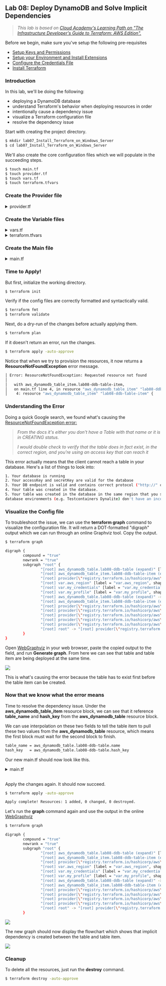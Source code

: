 
## Lab 08: Deploy DynamoDB and Solve Implicit Dependencies 

> *This lab is based on [Cloud Academy's Learning Path on "The Infrastructure Developer's Guide to Terraform: AWS Edition".](https://cloudacademy.com/learning-paths/terraform-on-aws-1-2377/)*

Before we begin, make sure you've setup the following pre-requisites

  - [Setup Keys and Permissions](../README.md#pre-requisites)
  - [Setup your Environment and Install Extensions](../README.md#pre-requisites) 
  - [Configure the Credentials File](../README.md#pre-requisites) 
  - [Install Terraform](../README.md#pre-requisites) 

### Introduction

In this lab, we'll be doing the following:

- deploying a DynamoDB database
- understand Terraform's behavior when deploying resources in order
- intentionally cause a dependency issue
- visualize a Terraform configuration file
- resolve the dependency issue

Start with creating the project directory.

```bash
$ mkdir lab07_Install_Terraform_on_Windows_Server
$ cd lab07_Install_Terraform_on_Windows_Server
```

We'll also create the core configuration files which we will populate in the succeeding steps.

```bash
$ touch main.tf 
$ touch provider.tf
$ touch vars.tf
$ touch terraform.tfvars
```

### Create the Provider file

<details><summary> provider.tf </summary>
 
```bash
terraform {
  required_version = ">= 0.12"

  required_providers {
    aws = {
      source  = "hashicorp/aws"
      version = ">= 4.16.0"
    }
  }
}

provider "aws" {
  region                   = var.aws_region
  shared_credentials_files = var.my_credentials
  profile                  = var.my_profile
}
```
 
</details>

### Create the Variable files 

<details><summary> vars.tf </summary>
 
```bash
# Variables for setting up terraform

variable "aws_region" {
  description = "AWS region"
  type        = string
}

variable "my_credentials" {
  description = "Credentials to be used to connect to AWS"
  type        = list(string)
}

variable "my_profile" {
  description = "Profile to be used to connect to AWS"
  type        = string
}
```
 
</details>

<details><summary> terraform.tfvars </summary>
 
```bash
# Variables for setting up terraform
aws_region     = "ap-southeast-1"
my_credentials = ["/mnt/c/Users/Eden.Jose/.aws/credentials"]
my_profile     = "vscode-dev"
```
 
</details>

### Create the Main file 

<details><summary> main.tf </summary>
 
```bash
# lab08 - Deploy a DynamoDB and a table item.
#----------------------------------------------------

resource "aws_dynamodb_table_item" "lab08-ddb-table-item" {
  table_name = "lab08-ddb-table-item"
  hash_key   = "ddbHashKey"

  item = <<ITEM
{
  "ddbHashKey": {"S": "StartTheCountdown"},
  "four": {"N": "44444"},
  "three": {"N": "33333"},
  "two": {"N": "22222"},
  "one": {"N": "11111"}
}
ITEM
}

resource "aws_dynamodb_table" "lab08-ddb-table" {
  name           = "lab08-ddb-table"
  hash_key       = "ddbHashKey"
  read_capacity  = 10
  write_capacity = 10

  attribute {
    name = "ddbHashKey"
    type = "S"
  }
}
```
 
</details>

### Time to Apply!

But first, initialize the working directory.

```bash
$ terraform init 
```

Verify if the config files are correctly formatted and syntactically valid.

```bash
$ terraform fmt 
$ terraform validate 
```

Next, do a dry-run of the changes before actually applying them.

```bash
$ terraform plan  
```

If it doesn't return an error, run the changes.

```bash
$ terraform apply -auto-approve 
```

Notice that when we try to provision the resources, it now returns a **ResourceNotFoundException** error message.

```bash
│ Error: ResourceNotFoundException: Requested resource not found
│
│   with aws_dynamodb_table_item.lab08-ddb-table-item,
│   on main.tf line 4, in resource "aws_dynamodb_table_item" "lab08-ddb-table-item":
│    4: resource "aws_dynamodb_table_item" "lab08-ddb-table-item" { 
```

### Understanding the Error

Doing a quick Google search, we found what's causing the [ResourceNotFoundException error:](https://stackoverflow.com/questions/40192304/aws-dynamodb-resource-not-found-exception)

> *From the docs it's either you don't have a Table with that name or it is in CREATING status.*
>
> *I would double check to verify that the table does in fact exist, in the correct region, and you're using an access key that can reach it*

This error actually means that the client cannot reach a table in your database. Here's a list of things to look into:

```bash
1. Your database is running
2. Your accessKey and secretKey are valid for the database
3. Your DB endpoint is valid and contains correct protocol ("http://" or "https://"), and correct hostname, and correct port
4. Your table was created in the database.
5. Your table was created in the database in the same region that you set as a parameter in credentials. Optional, because some
database environments (e.g. Testcontainers Dynalite) don't have an incorrect value for the region. And any nonempty region value will be correct 
```

### Visualize the Config file

To troubleshoot the issue, we can use the **terraform graph** command to visualize the configuration file. It will return a DOT-formatted "digraph" output which we can run through an online Graphviz tool. Copy the output.

```bash
$ terraform graph
```
```bash
digraph {
        compound = "true"
        newrank = "true"
        subgraph "root" {
                "[root] aws_dynamodb_table.lab08-ddb-table (expand)" [label = "aws_dynamodb_table.lab08-ddb-table", shape = "box"]
                "[root] aws_dynamodb_table_item.lab08-ddb-table-item (expand)" [label = "aws_dynamodb_table_item.lab08-ddb-table-item", shape = "box"]
                "[root] provider[\"registry.terraform.io/hashicorp/aws\"]" [label = "provider[\"registry.terraform.io/hashicorp/aws\"]", shape = "diamond"]
                "[root] var.aws_region" [label = "var.aws_region", shape = "note"]
                "[root] var.my_credentials" [label = "var.my_credentials", shape = "note"]
                "[root] var.my_profile" [label = "var.my_profile", shape = "note"]
                "[root] aws_dynamodb_table.lab08-ddb-table (expand)" -> "[root] provider[\"registry.terraform.io/hashicorp/aws\"]"
                "[root] aws_dynamodb_table_item.lab08-ddb-table-item (expand)" -> "[root] provider[\"registry.terraform.io/hashicorp/aws\"]"
                "[root] provider[\"registry.terraform.io/hashicorp/aws\"] (close)" -> "[root] aws_dynamodb_table.lab08-ddb-table (expand)"
                "[root] provider[\"registry.terraform.io/hashicorp/aws\"] (close)" -> "[root] aws_dynamodb_table_item.lab08-ddb-table-item (expand)"
                "[root] provider[\"registry.terraform.io/hashicorp/aws\"]" -> "[root] var.aws_region"
                "[root] provider[\"registry.terraform.io/hashicorp/aws\"]" -> "[root] var.my_credentials"
                "[root] provider[\"registry.terraform.io/hashicorp/aws\"]" -> "[root] var.my_profile"
                "[root] root" -> "[root] provider[\"registry.terraform.io/hashicorp/aws\"] (close)"
        }
}
```

Open [WebGraphviz](http://www.webgraphviz.com/) in your web browser, paste the copied output to the field, and run **Generate graph**. From here we can see that table and table item are being deployed at the same time. 

![](../Images/lab8webgraphviz.png)  

This is what's causing the error because the table has to exist first before the table item can be created. 

### Now that we know what the error means

Time to resolve the dependency issue. Under the **aws_dynamodb_table_item** resource block, we can see that it reference **table_name** and **hash_key** from the **aws_dynamodb_table** resource block.

We can use interpolation on these two fields to tell the table item to pull these two values from the **aws_dynamodb_table** resource, which means the first block must wait for the second block to finish. 

```bash
table_name = aws_dynamodb_table.lab08-ddb-table.name
hash_key   = aws_dynamodb_table.lab08-ddb-table.hash_key 
```

Our new main.tf should now look like this. 

<details><summary> main.tf </summary>
 
```bash
# lab08 - Deploy a DynamoDB and a table item.
#----------------------------------------------------

resource "aws_dynamodb_table_item" "lab08-ddb-table-item" {
  table_name = aws_dynamodb_table.lab08-ddb-table.name
  hash_key   = aws_dynamodb_table.lab08-ddb-table.hash_key

  item = <<ITEM
{
  "ddbHashKey": {"S": "StartTheCountdown"},
  "four": {"N": "44444"},
  "three": {"N": "33333"},
  "two": {"N": "22222"},
  "one": {"N": "11111"}
}
ITEM
}

resource "aws_dynamodb_table" "lab08-ddb-table" {
  name           = "lab08-ddb-table"
  hash_key       = "ddbHashKey"
  read_capacity  = 10
  write_capacity = 10

  attribute {
    name = "ddbHashKey"
    type = "S"
  }
}
```
 
</details>
</br>

Apply the changes again. It should now succeed.

```bash
$ terraform apply -auto-approve 
```
```bash
Apply complete! Resources: 1 added, 0 changed, 0 destroyed. 
```

Let's run the **graph** command again and use the output in the online [WebGraphviz](http://www.webgraphviz.com/)

```bash
$ terraform graph

digraph {
        compound = "true"
        newrank = "true"
        subgraph "root" {
                "[root] aws_dynamodb_table.lab08-ddb-table (expand)" [label = "aws_dynamodb_table.lab08-ddb-table", shape = "box"]
                "[root] aws_dynamodb_table_item.lab08-ddb-table-item (expand)" [label = "aws_dynamodb_table_item.lab08-ddb-table-item", shape = "box"]
                "[root] provider[\"registry.terraform.io/hashicorp/aws\"]" [label = "provider[\"registry.terraform.io/hashicorp/aws\"]", shape = "diamond"]
                "[root] var.aws_region" [label = "var.aws_region", shape = "note"]
                "[root] var.my_credentials" [label = "var.my_credentials", shape = "note"]
                "[root] var.my_profile" [label = "var.my_profile", shape = "note"]
                "[root] aws_dynamodb_table.lab08-ddb-table (expand)" -> "[root] provider[\"registry.terraform.io/hashicorp/aws\"]"
                "[root] aws_dynamodb_table_item.lab08-ddb-table-item (expand)" -> "[root] aws_dynamodb_table.lab08-ddb-table (expand)"
                "[root] provider[\"registry.terraform.io/hashicorp/aws\"] (close)" -> "[root] aws_dynamodb_table_item.lab08-ddb-table-item (expand)"
                "[root] provider[\"registry.terraform.io/hashicorp/aws\"]" -> "[root] var.aws_region"
                "[root] provider[\"registry.terraform.io/hashicorp/aws\"]" -> "[root] var.my_credentials"
                "[root] provider[\"registry.terraform.io/hashicorp/aws\"]" -> "[root] var.my_profile"
                "[root] root" -> "[root] provider[\"registry.terraform.io/hashicorp/aws\"] (close)"
        }
```

![](../Images/lab8correcteddigraph.png)  

The new graph should now display the flowchart which shows that implicit dependency is created between the table and table item.

![](../Images/lab8newcorrectgraph.png)  


### Cleanup

To delete all the resources, just run the **destroy** command.

```bash
$ terraform destroy -auto-approve 
```
